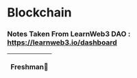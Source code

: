 # Blockchain
### Notes Taken From LearnWeb3 DAO : https://learnweb3.io/dashboard
| <p align="center"> Freshman🚀 </p> |
| ------ |
